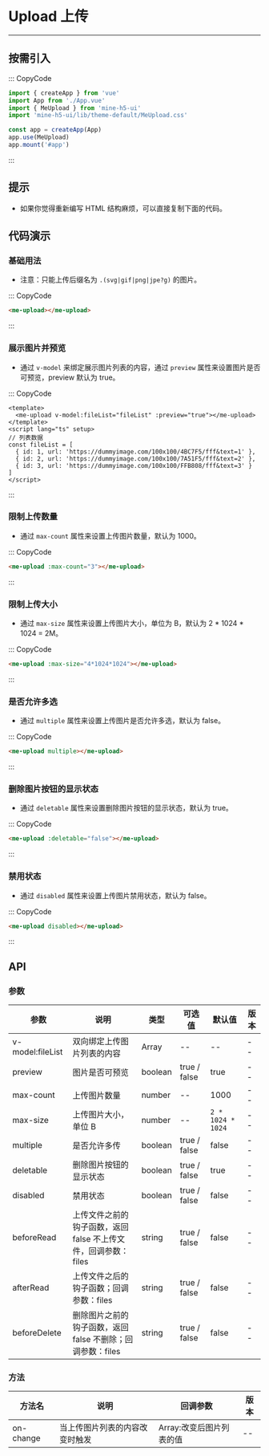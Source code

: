 # Upload 上传

---

## 按需引入

::: CopyCode

```JavaScript
import { createApp } from 'vue'
import App from './App.vue'
import { MeUpload } from 'mine-h5-ui'
import 'mine-h5-ui/lib/theme-default/MeUpload.css'

const app = createApp(App)
app.use(MeUpload)
app.mount('#app')
```

:::

## 提示

- 如果你觉得重新编写 HTML 结构麻烦，可以直接复制下面的代码。

## 代码演示

### 基础用法

- 注意：只能上传后缀名为 `.(svg|gif|png|jpe?g)` 的图片。

::: CopyCode

```HTML
<me-upload></me-upload>
```

:::

### 展示图片并预览

- 通过 `v-model` 来绑定展示图片列表的内容，通过 `preview` 属性来设置图片是否可预览，preview 默认为 true。

::: CopyCode

```Vue
<template>
  <me-upload v-model:fileList="fileList" :preview="true"></me-upload>
</template>
<script lang="ts" setup>
// 列表数据
const fileList = [
  { id: 1, url: 'https://dummyimage.com/100x100/4BC7F5/fff&text=1' },
  { id: 2, url: 'https://dummyimage.com/100x100/7A51F5/fff&text=2' },
  { id: 3, url: 'https://dummyimage.com/100x100/FFB808/fff&text=3' }
]
</script>
```

:::

### 限制上传数量

- 通过 `max-count` 属性来设置上传图片数量，默认为 1000。

::: CopyCode

```HTML
<me-upload :max-count="3"></me-upload>
```

:::

### 限制上传大小

- 通过 `max-size` 属性来设置上传图片大小，单位为 B，默认为 2 \* 1024 \* 1024 = 2M。

::: CopyCode

```HTML
<me-upload :max-size="4*1024*1024"></me-upload>
```

:::

### 是否允许多选

- 通过 `multiple` 属性来设置上传图片是否允许多选，默认为 false。

::: CopyCode

```HTML
<me-upload multiple></me-upload>
```

:::

### 删除图片按钮的显示状态

- 通过 `deletable` 属性来设置删除图片按钮的显示状态，默认为 true。

::: CopyCode

```HTML
<me-upload :deletable="false"></me-upload>
```

:::

### 禁用状态

- 通过 `disabled` 属性来设置上传图片禁用状态，默认为 false。

::: CopyCode

```HTML
<me-upload disabled></me-upload>
```

:::

## API

### 参数

| 参数             | 说明                                                           | 类型    | 可选值       | 默认值            | 版本 |
| ---------------- | -------------------------------------------------------------- | ------- | ------------ | ----------------- | ---- |
| v-model:fileList | 双向绑定上传图片列表的内容                                     | Array   | --           | --                | --   |
| preview          | 图片是否可预览                                                 | boolean | true / false | true              | --   |
| max-count        | 上传图片数量                                                   | number  | --           | 1000              | --   |
| max-size         | 上传图片大小，单位 B                                           | number  | --           | `2 * 1024 * 1024` | --   |
| multiple         | 是否允许多传                                                   | boolean | true / false | false             | --   |
| deletable        | 删除图片按钮的显示状态                                         | boolean | true / false | true              | --   |
| disabled         | 禁用状态                                                       | boolean | true / false | false             | --   |
| beforeRead       | 上传文件之前的钩子函数，返回 false 不上传文件，回调参数：files | string  | true / false | false             | --   |
| afterRead        | 上传文件之后的钩子函数；回调参数：files                        | string  | true / false | false             | --   |
| beforeDelete     | 删除图片之前的钩子函数，返回 false 不删除；回调参数：files     | string  | true / false | false             | --   |

### 方法

| 方法名    | 说明                           | 回调参数                 | 版本 |
| --------- | ------------------------------ | ------------------------ | ---- |
| on-change | 当上传图片列表的内容改变时触发 | Array:改变后图片列表的值 | --   |
